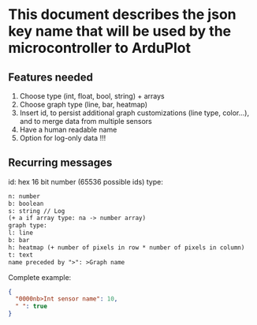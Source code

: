 
# This document describes the json key name that will be used by the microcontroller to ArduPlot

## Features needed

1. Choose type (int, float, bool, string) + arrays
1. Choose graph type (line, bar, heatmap)
1. Insert id, to persist additional graph customizations (line type, color...), and to merge data from multiple sensors
1. Have a human readable name
1. Option for log-only data !!!

## Recurring messages

id: hex 16 bit number (65536 possible ids)
type:

``` txt
n: number
b: boolean
s: string // Log
(+ a if array type: na -> number array)
graph type:
l: line
b: bar
h: heatmap (+ number of pixels in row * number of pixels in column)
t: text
name preceded by ">": >Graph name
```

Complete example:

``` json
{
  "0000nb>Int sensor name": 10,
  " ": true
}
```
